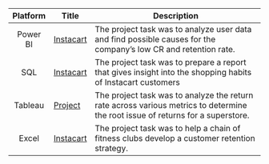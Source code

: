| Platform | Title | Description |
| :-----------: | ----------- |----------- |
| Power BI | [Instacart](https://github.com/zarina-perez/TripleTen_projects/tree/main/02-EDA_project)| The project task was to analyze user data and find possible causes for the company’s low CR and retention rate. |
| SQL | [Instacart](https://github.com/zarina-perez/TripleTen_projects/tree/main/02-EDA_project) | The project task was to prepare a report that gives insight into the shopping habits of Instacart customers |
| Tableau | [Project]([https://github.com/zarina-perez/TripleTen_projects/tree/main/02-EDA_project](https://public.tableau.com/views/Sprint5Project_17016650404270/Story?:language=en-US&:display_count=n&:origin=viz_share_link)) | The project task was to analyze the return rate across various metrics to determine the root issue of returns for a superstore. |
| Excel | [Instacart](https://github.com/zarina-perez/TripleTen_projects/tree/main/02-EDA_project) | The project task was to help a chain of fitness clubs develop a customer retention strategy. |
